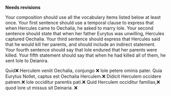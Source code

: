 **Needs revisions**

Your composition should use all the vocabulary items listed below at least once.
Your first sentence should use a temporal clause to express that when Hercules came to Oechalia, he asked to marry Iole.
Your second sentence should state that when her father Eurytus was unwilling, Hercules captured Oechalia.
Your third sentence should express that Hercules said that he would kill her parents, and should include an indirect statement.
Your fourth sentence should say that Iole endured that her parents were killed.
Your fifth statement should say that when he had killed all of them, he sent Iole to Deianira.


Quid❌ Herculem veniit Oechalia, conjungo ❌ Iole petere ominis pater. 
Quia Eurytus Nollet, captus est Oechalia Herculem.❌ 
Didicit Herculem occidere patrem.❌ 
Iole occiditur parentis pati.❌ 
Quid Herculem occiditur familias,❌ quod Iore ut missus sit Deinaria. ❌ 

